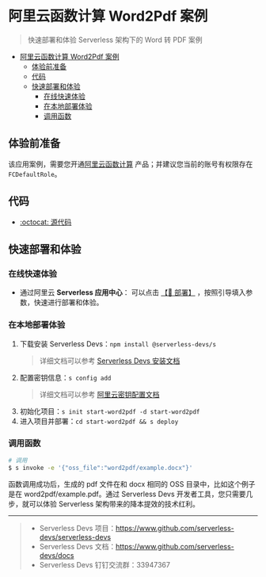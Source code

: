 #  阿里云函数计算 Word2Pdf 案例

> 快速部署和体验 Serverless 架构下的 Word 转 PDF 案例

- [阿里云函数计算 Word2Pdf 案例](#阿里云函数计算-word2pdf-案例)
  - [体验前准备](#体验前准备)
  - [代码](#代码)
  - [快速部署和体验](#快速部署和体验)
    - [在线快速体验](#在线快速体验)
    - [在本地部署体验](#在本地部署体验)
    - [调用函数](#调用函数)

## 体验前准备

该应用案例，需要您开通[阿里云函数计算](https://fcnext.console.aliyun.com/) 产品；并建议您当前的账号有权限存在`FCDefaultRole`。

## 代码

- [:octocat: 源代码](https://github.com/devsapp/start-word2pdf/tree/main/src)

## 快速部署和体验
### 在线快速体验

- 通过阿里云 **Serverless 应用中心**： 可以点击 [【🚀 部署】](https://fcnext.console.aliyun.com/applications/create?template=start-word2pdf) ，按照引导填入参数，快速进行部署和体验。

### 在本地部署体验

1. 下载安装 Serverless Devs：`npm install @serverless-devs/s` 
    > 详细文档可以参考 [Serverless Devs 安装文档](https://github.com/Serverless-Devs/Serverless-Devs/blob/master/docs/zh/install.md)
2. 配置密钥信息：`s config add`
    > 详细文档可以参考 [阿里云密钥配置文档](https://github.com/devsapp/fc/blob/main/docs/zh/config.md)
3. 初始化项目：`s init start-word2pdf -d start-word2pdf`
4. 进入项目并部署：`cd start-word2pdf && s deploy`

### 调用函数

```bash
# 调用
$ s invoke -e '{"oss_file":"word2pdf/example.docx"}'
```

函数调用成功后，生成的 pdf 文件在和 docx 相同的 OSS 目录中，比如这个例子是在 word2pdf/example.pdf。通过 Serverless Devs 开发者工具，您只需要几步，就可以体验 Serverless 架构带来的降本提效的技术红利。

-----

> - Serverless Devs 项目：https://www.github.com/serverless-devs/serverless-devs   
> - Serverless Devs 文档：https://www.github.com/serverless-devs/docs   
> - Serverless Devs 钉钉交流群：33947367    
